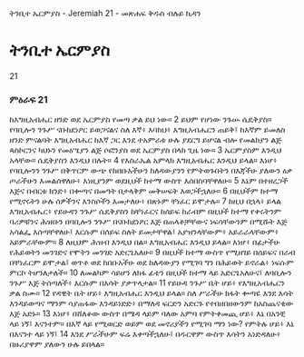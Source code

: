 ﻿
 ትንቢተ ኤርምያስ - Jeremiah 21 - መጽሐፍ ቅዱስ ብሉይ ኪዳን
# ትንቢተ ኤርምያስ
21
### ምዕራፍ 21
 ከእግዚአብሔር ዘንድ ወደ ኤርምያስ የመጣ ቃል ይህ ነው።
2  ይህም የሆነው ንጉሡ ሴዴቅያስ። የባቢሎን ንጉሥ ናቡከደነፆር ይወጋናልና ስለ እኛ፥ እባክህ፥ እግዚአብሔርን ጠይቅ፤ ከእኛም ይመለስ ዘንድ ምናልባት እግዚአብሔር ከእኛ ጋር እንደ ተአምራቱ ሁሉ ያደርግ ይሆናል ብሎ የመልክያን ልጅ ጳስኮርንና ካህኑን የመዕሤያን ልጅ ሶፎንያስ ወደ ኤርምያስ በላከ ጊዜ ነው።
3  ኤርምያስም እንዲህ አላቸው። ሴዴቅያስን እንዲህ በሉት።
4  የእስራኤል አምላክ እግዚአብሔር እንዲህ ይላል። እነሆ፥ የባቢሎንን ንጉሥ በቅጥርም ውጭ የከበቡአችሁን ከለዳውያንን የምትወጉበትን በእጃችሁ ያለውን ዕቃ ጦራችሁን እመልሰዋለሁ፥ እነዚያንም ወደዚህች ከተማ ውስጥ እሰበስባቸዋለሁ።
5  እኔም በተዘረጋች እጅና በብርቱ ክንድ፥ በቍጣና በመዓት በታላቅም መቅሠፍት እወጋችኋለሁ።
6  በዚህችም ከተማ የሚኖሩትን ሁሉ ሰዎችንና እንስሶችን እመታለሁ፥ በጽኑም ቸነፈር ይሞታሉ።
7  ከዚህ በኋላ፥ ይላል እግዚአብሔር፥ የይሁዳን ንጉሥ ሴዴቅያስን ከቸነፈርና ከሰይፍ ከራብም በዚህች ከተማ የቀሩትንም ባሪዎቹንና ሕዝቡን በባቢሎን ንጉሥ በናቡከደነፆር እጅ በጠላቶቻቸውና ነፍሳቸውንም በሚሹት እጅ አሳልፌ እሰጣቸዋለሁ፤ እርሱም በሰይፍ ስለት ይመታቸዋል፤ አያዝንላቸውም፥ አይራራላቸውም፥ አይምራቸውም።
8  ለዚህም ሕዝብ እንዲህ በል። እግዚአብሔር እንዲህ ይላል። እነሆ፥ በፊታችሁ የሕይወትን መንገድና የሞትን መንገድ አድርጌአለሁ።
9  በዚህች ከተማ ውስጥ የሚዘገይ በሰይፍና በራብ በቸነፈርም ይሞታል፤ ወጥቶ ወደ ከበቡአችሁ ወደ ከለዳውያን የሚገባ ግን በሕይወት ይኖራል፥ ነፍሱም ምርኮ ትሆንለታለች።
10  ለመልካም ሳይሆን ለክፋ ፊቴን በዚህች ከተማ ላይ አድርጌአለሁና፤ ለባቢሎን ንጉሥ እጅ ትሰጣለች፥ እርሱም በእሳት ያቃጥላታል።
11  የይሁዳ ንጉሥ ቤት ሆይ፥ የእግዚአብሔርን ቃል ስሙ።
12  የዳዊት ቤት ሆይ፥ እግዚአብሔር እንዲህ ይላል። ስለ ሥራችሁ ክፋት ቍጣዬ እንደ እሳት እንዳይወጣና ማንም ሳያጠፋው እንዳይነድድ፥ በማለዳ ፍርድን አድርጉ የተበዘበዘውንም ከአስጨናቂው እጅ አድኑ።
13  እነሆ፥ በሸለቆው ውስጥ በሜዳ ላይም ባለው አምባ የምትቀመጪ ሆይ፥ እኔ በአንቺ ላይ ነኝ፤ እናንተም። በእኛ ላይ የሚወርድ ወይም ወደ መኖሪያችን የሚገባ ማን ነው? የምትሉ ሆይ፥ እኔ በእናንተ ላይ ነኝ፤
14  እንደ ሥራችሁም ፍሬ እቀጣችኋለሁ፤ በዱርዋም ውስጥ እሳትን አነድዳለሁ፥ በዙሪያዋም ያለውን ሁሉ ይበላል። 
